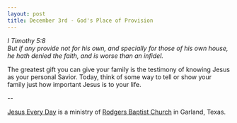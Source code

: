 ```yaml
---
layout: post
title: December 3rd - God's Place of Provision
---
```


_I Timothy 5:8  
But if any provide not for his own, and specially for those of his
own house, he hath denied the faith, and is worse than an infidel._

The greatest gift you can give your family is the testimony of
knowing Jesus as your personal Savior. Today, think of some way to
tell or show your family just how important Jesus is to your life.

 --

<a href=http://jesuseveryday.net>Jesus Every Day</a> is a ministry of <a href=http://rodgersbaptist.net>Rodgers Baptist Church</a> in Garland, Texas.
